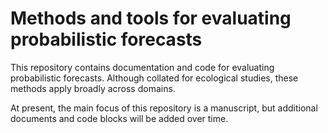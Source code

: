 # Methods and tools for evaluating probabilistic forecasts

This repository contains documentation and code for evaluating probabilistic forecasts.
Although collated for ecological studies, these methods apply broadly across domains.

At present, the main focus of this repository is a manuscript,
but additional documents and code blocks will be added over time.
